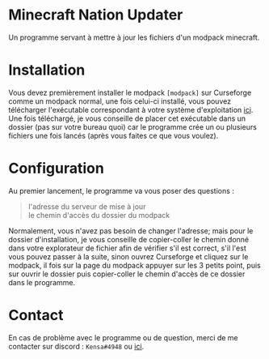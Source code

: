 # Minecraft Nation Updater
Un programme servant à mettre à jour les fichiers d'un modpack minecraft. 
# Installation
Vous devez premièrement installer le modpack `[modpack]` sur Curseforge comme un modpack normal, une fois celui-ci installé,
vous  pouvez  télécharger  l'exécutable  correspondant  à  votre  système  d'exploitation [ici](https://github.com/Kensaa/minecraft-nation-updater-client/releases). 
Une  fois  téléchargé, je  vous  conseille  de  placer  cet exécutable  dans  un  dossier (pas  sur  votre  bureau  quoi) car  le  programme  crée  un ou plusieurs fichiers une fois lancés (après  vous  faites  ce  que vous voulez).
# Configuration
Au premier lancement, le programme va vous poser des questions : 

> l'adresse du serveur de mise à jour  
> le chemin d'accès du dossier du modpack

Normalement, vous n'avez pas besoin de changer l'adresse;
mais pour le dossier d'installation, je vous conseille de copier-coller le chemin donné dans votre explorateur de fichier afin de vérifier s'il est correct, s'il l'est vous pouvez passer à la suite, sinon ouvrez Curseforge et cliquez sur le modpack, il fois sur la page du modpack appuyer sur les 3 petits point, puis sur ouvrir le dossier puis copier-coller le chemin d'accès de ce dossier dans le programme.


# Contact
En cas de problème avec le programme ou de question, merci de me contacter sur discord : `Kensa#4948` ou [ici](https://github.com/Kensaa/minecraft-nation-updater-server/issues).
  
